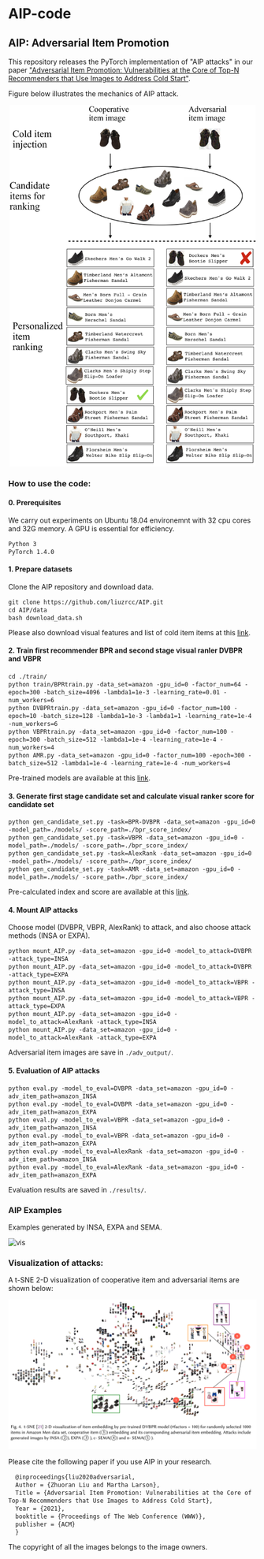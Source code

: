 # AIP-code
## AIP: Adversarial Item Promotion

This repository releases the PyTorch implementation of "AIP attacks" in our paper ["Adversarial Item Promotion: Vulnerabilities at the Core of Top-N Recommenders that Use Images to Address Cold Start"](http://arxiv.org/abs/2006.01888).

Figure below illustrates the mechanics of AIP attack. 

<p align="center">
<img src="/figures/diagram_1_adv_recsys.png" width="500">
</p>


### How to use the code:
#### 0. Prerequisites

We carry out experiments on Ubuntu 18.04 environemnt with 32 cpu cores and 32G memory. A GPU is essential for efficiency.

```
Python 3
PyTorch 1.4.0
```

#### 1. Prepare datasets

Clone the AIP repository and download data.

```
git clone https://github.com/liuzrcc/AIP.git
cd AIP/data
bash download_data.sh
```
Please also download visual features and list of cold item items at this [link](https://surfdrive.surf.nl/files/index.php/s/bLGuUyy7Aw8clMu).

#### 2. Train first recommender BPR and second stage visual ranler DVBPR and VBPR


```
cd ./train/
python train/BPRtrain.py -data_set=amazon -gpu_id=0 -factor_num=64 -epoch=300 -batch_size=4096 -lambda1=1e-3 -learning_rate=0.01 -num_workers=6
python DVBPRtrain.py -data_set=amazon -gpu_id=0 -factor_num=100 -epoch=10 -batch_size=128 -lambda1=1e-3 -lambda1=1 -learning_rate=1e-4 -num_workers=6
python VBPRtrain.py -data_set=amazon -gpu_id=0 -factor_num=100 -epoch=300 -batch_size=512 -lambda1=1e-4 -learning_rate=1e-4 -num_workers=4
python AMR.py -data_set=amazon -gpu_id=0 -factor_num=100 -epoch=300 -batch_size=512 -lambda1=1e-4 -learning_rate=1e-4 -num_workers=4
```
Pre-trained models are available at this [link](https://surfdrive.surf.nl/files/index.php/s/QHyF0FzRBJxkhkT).


#### 3. Generate first stage candidate set and calculate visual ranker score for candidate set

```
python gen_candidate_set.py -task=BPR-DVBPR -data_set=amazon -gpu_id=0 -model_path=./models/ -score_path=./bpr_score_index/
python gen_candidate_set.py -task=VBPR -data_set=amazon -gpu_id=0 -model_path=./models/ -score_path=./bpr_score_index/
python gen_candidate_set.py -task=AlexRank -data_set=amazon -gpu_id=0 -model_path=./models/ -score_path=./bpr_score_index/
python gen_candidate_set.py -task=AMR -data_set=amazon -gpu_id=0 -model_path=./models/ -score_path=./bpr_score_index/
```
Pre-calculated index and score are available at this [link](https://surfdrive.surf.nl/files/index.php/s/z2zZ4ObBCxF3BQO).


#### 4. Mount AIP attacks

Choose model (DVBPR, VBPR, AlexRank) to attack, and also choose attack methods (INSA or EXPA).

```
python mount_AIP.py -data_set=amazon -gpu_id=0 -model_to_attack=DVBPR -attack_type=INSA
python mount_AIP.py -data_set=amazon -gpu_id=0 -model_to_attack=DVBPR -attack_type=EXPA
python mount_AIP.py -data_set=amazon -gpu_id=0 -model_to_attack=VBPR -attack_type=INSA
python mount_AIP.py -data_set=amazon -gpu_id=0 -model_to_attack=VBPR -attack_type=EXPA
python mount_AIP.py -data_set=amazon -gpu_id=0 -model_to_attack=AlexRank -attack_type=INSA
python mount_AIP.py -data_set=amazon -gpu_id=0 -model_to_attack=AlexRank -attack_type=EXPA
```
Adversarial item images are save in `./adv_output/`.

#### 5. Evaluation of AIP attacks

```
python eval.py -model_to_eval=DVBPR -data_set=amazon -gpu_id=0 -adv_item_path=amazon_INSA
python eval.py -model_to_eval=DVBPR -data_set=amazon -gpu_id=0 -adv_item_path=amazon_EXPA
python eval.py -model_to_eval=VBPR -data_set=amazon -gpu_id=0 -adv_item_path=amazon_INSA
python eval.py -model_to_eval=VBPR -data_set=amazon -gpu_id=0 -adv_item_path=amazon_EXPA
python eval.py -model_to_eval=AlexRank -data_set=amazon -gpu_id=0 -adv_item_path=amazon_INSA
python eval.py -model_to_eval=AlexRank -data_set=amazon -gpu_id=0 -adv_item_path=amazon_EXPA
```
Evaluation results are saved in `./results/`.

### AIP Examples

Examples generated by INSA, EXPA and SEMA. 

![vis](/figures/example.png)


### Visualization of attacks:

A t-SNE 2-D visualization of cooperative item and adversarial items are shown below:

![vis](/figures/tsne_DVBPR.png)


Please cite the following paper if you use AIP in your research.

      @inproceedings{liu2020adversarial,
      Author = {Zhuoran Liu and Martha Larson},
      Title = {Adversarial Item Promotion: Vulnerabilities at the Core of Top-N Recommenders that Use Images to Address Cold Start},
      Year = {2021},
      booktitle = {Proceedings of The Web Conference (WWW)},
      publisher = {ACM}      
      }
      
The copyright of all the images belongs to the image owners.
